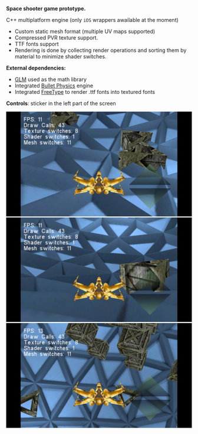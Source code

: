**Space shooter game prototype.**

C++ multiplatform engine (only `iOS` wrappers awailable at the moment)
- Custom static mesh format (multiple UV maps supported)
- Compressed PVR texture support.
- TTF fonts support
- Rendering is done by collecting render operations and sorting them by material to minimize shader switches.

**External dependencies:**

- [GLM](http://glm.g-truc.net/0.9.7/index.html) used as the math library
- Integrated [Bullet Physics](http://bulletphysics.org/wordpress/) engine
- Integrated [FreeType](http://www.freetype.org/) to render .ttf fonts into textured fonts

**Controls**: 
sticker in the left part of the screen
  
![](https://github.com/Division/survive-in-space/blob/master/Screens/1.png)
![](https://github.com/Division/survive-in-space/blob/master/Screens/2.png)
![](https://github.com/Division/survive-in-space/blob/master/Screens/4.png)
